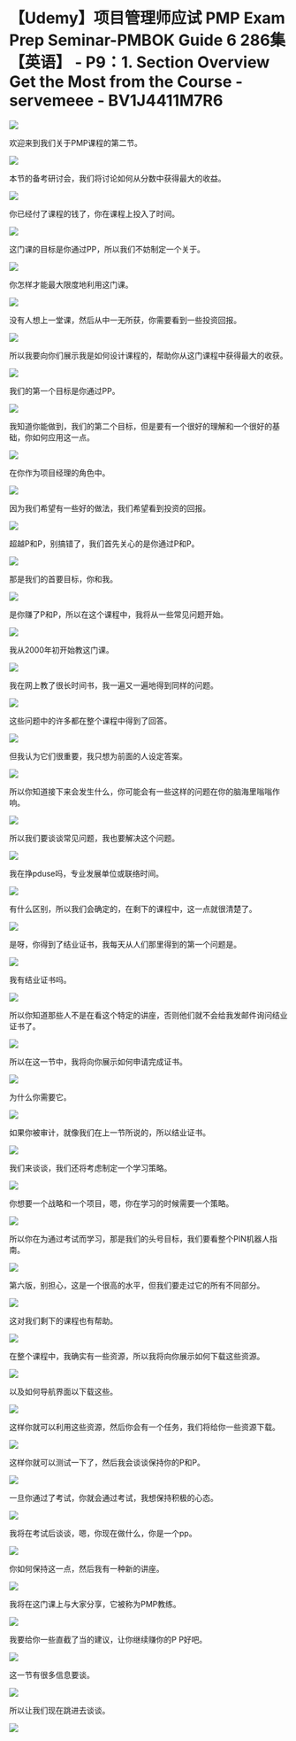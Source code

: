 # 【Udemy】项目管理师应试 PMP Exam Prep Seminar-PMBOK Guide 6  286集【英语】 - P9：1. Section Overview Get the Most from the Course - servemeee - BV1J4411M7R6

![](img/2f7c132abcd6670e50c7d42fe23096de_0.png)

欢迎来到我们关于PMP课程的第二节。

![](img/2f7c132abcd6670e50c7d42fe23096de_2.png)

本节的备考研讨会，我们将讨论如何从分数中获得最大的收益。

![](img/2f7c132abcd6670e50c7d42fe23096de_4.png)

你已经付了课程的钱了，你在课程上投入了时间。

![](img/2f7c132abcd6670e50c7d42fe23096de_6.png)

这门课的目标是你通过PP，所以我们不妨制定一个关于。

![](img/2f7c132abcd6670e50c7d42fe23096de_8.png)

你怎样才能最大限度地利用这门课。

![](img/2f7c132abcd6670e50c7d42fe23096de_10.png)

没有人想上一堂课，然后从中一无所获，你需要看到一些投资回报。

![](img/2f7c132abcd6670e50c7d42fe23096de_12.png)

所以我要向你们展示我是如何设计课程的，帮助你从这门课程中获得最大的收获。

![](img/2f7c132abcd6670e50c7d42fe23096de_14.png)

我们的第一个目标是你通过PP。

![](img/2f7c132abcd6670e50c7d42fe23096de_16.png)

我知道你能做到，我们的第二个目标，但是要有一个很好的理解和一个很好的基础，你如何应用这一点。

![](img/2f7c132abcd6670e50c7d42fe23096de_18.png)

在你作为项目经理的角色中。

![](img/2f7c132abcd6670e50c7d42fe23096de_20.png)

因为我们希望有一些好的做法，我们希望看到投资的回报。

![](img/2f7c132abcd6670e50c7d42fe23096de_22.png)

超越P和P，别搞错了，我们首先关心的是你通过P和P。

![](img/2f7c132abcd6670e50c7d42fe23096de_24.png)

那是我们的首要目标，你和我。

![](img/2f7c132abcd6670e50c7d42fe23096de_26.png)

是你赚了P和P，所以在这个课程中，我将从一些常见问题开始。

![](img/2f7c132abcd6670e50c7d42fe23096de_28.png)

我从2000年初开始教这门课。

![](img/2f7c132abcd6670e50c7d42fe23096de_30.png)

我在网上教了很长时间书，我一遍又一遍地得到同样的问题。

![](img/2f7c132abcd6670e50c7d42fe23096de_32.png)

这些问题中的许多都在整个课程中得到了回答。

![](img/2f7c132abcd6670e50c7d42fe23096de_34.png)

但我认为它们很重要，我只想为前面的人设定答案。

![](img/2f7c132abcd6670e50c7d42fe23096de_36.png)

所以你知道接下来会发生什么，你可能会有一些这样的问题在你的脑海里嗡嗡作响。

![](img/2f7c132abcd6670e50c7d42fe23096de_38.png)

所以我们要谈谈常见问题，我也要解决这个问题。

![](img/2f7c132abcd6670e50c7d42fe23096de_40.png)

我在挣pduse吗，专业发展单位或联络时间。

![](img/2f7c132abcd6670e50c7d42fe23096de_42.png)

有什么区别，所以我们会确定的，在剩下的课程中，这一点就很清楚了。

![](img/2f7c132abcd6670e50c7d42fe23096de_44.png)

是呀，你得到了结业证书，我每天从人们那里得到的第一个问题是。

![](img/2f7c132abcd6670e50c7d42fe23096de_46.png)

我有结业证书吗。

![](img/2f7c132abcd6670e50c7d42fe23096de_48.png)

所以你知道那些人不是在看这个特定的讲座，否则他们就不会给我发邮件询问结业证书了。

![](img/2f7c132abcd6670e50c7d42fe23096de_50.png)

所以在这一节中，我将向你展示如何申请完成证书。

![](img/2f7c132abcd6670e50c7d42fe23096de_52.png)

为什么你需要它。

![](img/2f7c132abcd6670e50c7d42fe23096de_54.png)

如果你被审计，就像我们在上一节所说的，所以结业证书。

![](img/2f7c132abcd6670e50c7d42fe23096de_56.png)

我们来谈谈，我们还将考虑制定一个学习策略。

![](img/2f7c132abcd6670e50c7d42fe23096de_58.png)

你想要一个战略和一个项目，嗯，你在学习的时候需要一个策略。

![](img/2f7c132abcd6670e50c7d42fe23096de_60.png)

所以你在为通过考试而学习，那是我们的头号目标，我们要看整个PIN机器人指南。

![](img/2f7c132abcd6670e50c7d42fe23096de_62.png)

第六版，别担心，这是一个很高的水平，但我们要走过它的所有不同部分。

![](img/2f7c132abcd6670e50c7d42fe23096de_64.png)

这对我们剩下的课程也有帮助。

![](img/2f7c132abcd6670e50c7d42fe23096de_66.png)

在整个课程中，我确实有一些资源，所以我将向你展示如何下载这些资源。

![](img/2f7c132abcd6670e50c7d42fe23096de_68.png)

以及如何导航界面以下载这些。

![](img/2f7c132abcd6670e50c7d42fe23096de_70.png)

这样你就可以利用这些资源，然后你会有一个任务，我们将给你一些资源下载。

![](img/2f7c132abcd6670e50c7d42fe23096de_72.png)

这样你就可以测试一下了，然后我会谈谈保持你的P和P。

![](img/2f7c132abcd6670e50c7d42fe23096de_74.png)

一旦你通过了考试，你就会通过考试，我想保持积极的心态。

![](img/2f7c132abcd6670e50c7d42fe23096de_76.png)

我将在考试后谈谈，嗯，你现在做什么，你是一个pp。

![](img/2f7c132abcd6670e50c7d42fe23096de_78.png)

你如何保持这一点，然后我有一种新的讲座。

![](img/2f7c132abcd6670e50c7d42fe23096de_80.png)

我将在这门课上与大家分享，它被称为PMP教练。

![](img/2f7c132abcd6670e50c7d42fe23096de_82.png)

我要给你一些直截了当的建议，让你继续赚你的P P好吧。

![](img/2f7c132abcd6670e50c7d42fe23096de_84.png)

这一节有很多信息要谈。

![](img/2f7c132abcd6670e50c7d42fe23096de_86.png)

所以让我们现在跳进去谈谈。

![](img/2f7c132abcd6670e50c7d42fe23096de_88.png)